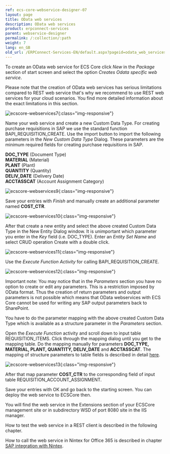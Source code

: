 ```yaml
---
ref: ecs-core-webservice-designer-07
layout: page
title: OData web services
description: OData web services
product: erpconnect-services
parent: webservice-designer
permalink: /:collection/:path
weight: 7
lang: en_GB
old_url: /ERPConnect-Services-EN/default.aspx?pageid=odata_web_services1
---
```


To create an OData web service for ECS Core click *New* in the *Package* section of start screen and select the option *Creates Odata specific web service*. 

Please note that the creation of OData web services has serious limitations compared to REST web service that's why we recommend to use REST web services for your cloud scenarios. You find more detailed information about the exact limitations in this section. 

![ecscore-webservices7](/img/content/ecscore-webservices7.png){:class="img-responsive"}

Name your web service and create a new Custom Data Type. For creating purchase requisitions in SAP we use the standard function BAPI_REQUISITION_CREATE. Use the import button to import the following parameters in the *New Custom Data Type* Dialog. These parameters are the minimum required fields for creating purchase requisitions in SAP. 

**DOC_TYPE**       (Document Type)<br>
**MATERIAL**        (Material)<br>
**PLANT**              (Plant)<br>
**QUANTITY**       (Quantity)<br>
**DELIV_DATE**    (Delivery Date)<br>
**ACCTASSCAT**   (Account Assignment Category)<br>

![ecscore-webservices9](/img/content/ecscore-webservices9.png){:class="img-responsive"}

Save your entries with *Finish* and manually create an additional parameter named **COST_CTR**.  

![ecscore-webservices10](/img/content/ecscore-webservices10.png){:class="img-responsive"}

After that create a new entity and select the above created Custom Data Type in the New Entity Dialog window. It is unimportant which parameter you enter in the *Key* field (i.e. DOC_TYPE). Enter an *Entity Set Name* and select CRUD operation Create with a double click. 

![ecscore-webservices11](/img/content/ecscore-webservices11.png){:class="img-responsive"} 

Use the *Execute Function Activity* for calling BAPI_REQUISITION_CREATE.  

![ecscore-webservices12](/img/content/ecscore-webservices12.png){:class="img-responsive"}  

Important note: You may notice that in the *Parameters* section you have no option to create or edit any parameters. This is a restriction imposed by OData format. Thus the creation of return parameters and output parameters is not possible which means that OData webservices with ECS Core cannot be used for writing any SAP output parameters back to SharePoint.        

You have to do the parameter mapping with the above created Custom Data Type which is available as a structure parameter in the *Parameters* section.

Open the *Execute Function* activity and scroll down to input table REQUISITION_ITEMS. Click through the mapping dialog until you get to the mapping table. Do the mapping manually for parameters  **DOC_TYPE, MATERIAL, PLANT, QUANTITY, DELIV_DATE** and **ACCTASSCAT**. The mapping of structure parameters to table fields is described in detail [here](../../ecs/webservice-designer/input-parameter-mapping/structure-parameters).


![ecscore-webservices13](/img/content/ecscore-webservices13.png){:class="img-responsive"} 

After that map parameter **COST_CTR** to the corresponding field of input table REQUISITION_ACCOUNT_ASSIGNMENT.

Save your entries with OK and go back to the starting screen. You can deploy the web service to ECSCore then. 

You will find the web service in the Extensions section of your ECSCore management site or in subdirectory WSD of port 8080 site in the IIS manager. 

How to test the web service in a REST client is described in the following chapter.  

How to call the web service in Nintex for Office 365 is described in chapter [SAP integration with Nintex](../../sap-integration-nintex).  